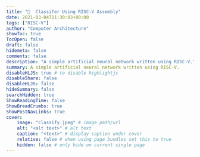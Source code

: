 ```yaml
---
title: "🧠  Classifer Using RISC-V Assembly"
date: 2021-03-04T11:30:03+00:00
tags: ["RISC-V"]
author: "Computer Architecture"
showToc: true
TocOpen: false
draft: false
hidemeta: false
comments: false
description: "A simple artificial neural network written using RISC-V."
summary: A simple artificial neural network written using RISC-V.
disableHLJS: true # to disable highlightjs
disableShare: false
disableHLJS: false
hideSummary: false
searchHidden: true
ShowReadingTime: false
ShowBreadCrumbs: true
ShowPostNavLinks: true
cover:
    image: "classify.jpeg" # image path/url
    alt: "<alt text>" # alt text
    caption: "<text>" # display caption under cover
    relative: false # when using page bundles set this to true
    hidden: false # only hide on current single page
---
```


